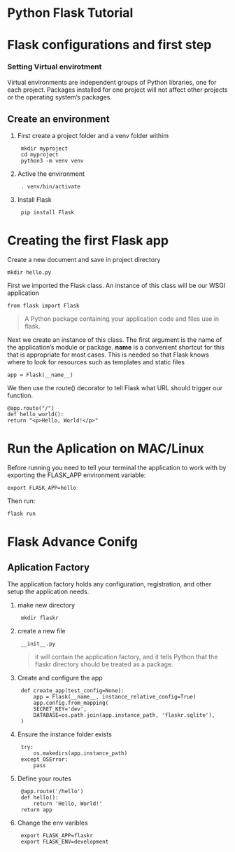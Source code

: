 # Python Flask Tutorial

# Flask configurations and first step

### Setting Virtual envirotment  
Virtual environments are independent groups of Python libraries, one for each project. Packages installed for one project will not affect other projects or the operating system’s packages.

## Create an environment
1. First create a project folder and a venv folder withim

        mkdir myproject
        cd myproject
        python3 -m venv venv

2. Active the environment

        . venv/bin/activate

3. Install Flask

        pip install Flask
        
        
# Creating the first Flask app

Create a new document and save in project directory

    mkdir hello.py
First we imported the Flask class. An instance of this class will be our WSGI application

    from flask import Flask
>A Python package containing your application code and files use in flask.

Next we create an instance of this class. The first argument is the name of the application’s module or package. __name__ is a convenient shortcut for this that is appropriate for most cases. This is needed so that Flask knows where to look for resources such as templates and static files

    app = Flask(__name__)

We then use the route() decorator to tell Flask what URL should trigger our function.

    @app.route("/")
    def hello_world():
    return "<p>Hello, World!</p>"

# Run the Aplication on MAC/Linux
Before running you need to tell your terminal the application to work with by exporting the FLASK_APP environment variable:

    export FLASK_APP=hello
Then run:

    flask run

# Flask Advance Conifg


## Aplication Factory

The application factory holds any configuration, registration, and other setup the application needs.

1. make new directory

        mkdir flaskr

2. create a new file

        __init__.py
    >it will contain the application factory, and it tells Python that the flaskr directory should be treated as a package.

3. Create and configure the app

        def create_app(test_config=None):
            app = Flask(__name__, instance_relative_config=True)
            app.config.from_mapping(
            SECRET_KEY='dev',
            DATABASE=os.path.join(app.instance_path, 'flaskr.sqlite'),
        )
4. Ensure the instance folder exists

        try:
            os.makedirs(app.instance_path)
        except OSError:
            pass

5. Define your routes

        @app.route('/hello')
        def hello():
            return 'Hello, World!'
        return app

6. Change the env varibles 

        export FLASK_APP=flaskr
        export FLASK_ENV=development


